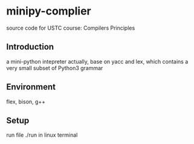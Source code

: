 # minipy-complier
source code for USTC course: Compilers Principles

## Introduction
a mini-python intepreter actually, base on yacc and lex, which contains a very small subset of Python3 grammar

## Environment
flex, bison, g++

## Setup
run file ./run in linux terminal
